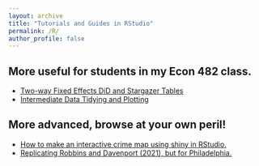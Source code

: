 ```yaml
---
layout: archive
title: "Tutorials and Guides in RStudio"
permalink: /R/
author_profile: false
---
```


## More useful for students in my Econ 482 class.

* [Two-way Fixed Effects DiD and Stargazer Tables](https://alexmarsella.github.io/R/felm_stargazer/) 
* [Intermediate Data Tidying and Plotting](https://alexmarsella.github.io/R/phillyDA/) 


## More advanced, browse at your own peril!

* [How to make an interactive crime map using shiny in RStudio.](https://alexmarsella.github.io/R/shinymaptutorial/) 
* [Replicating Robbins and Davenport (2021), but for Philadelphia.](https://alexmarsella.github.io/R/microsynth/) 


